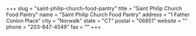 +++
slug = "saint-philip-church-food-pantry"
title = "Saint Philip Church Food Pantry"
name = "Saint Philip Church Food Pantry"
address = "1 Father Conlon Place"
city = "Norwalk"
state = "CT"
postal = "06851"
website = ""
phone = "203-847-4549"
fax = ""
+++
